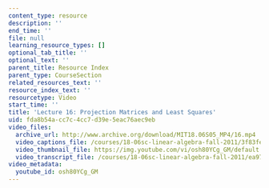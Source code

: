 ```yaml
---
content_type: resource
description: ''
end_time: ''
file: null
learning_resource_types: []
optional_tab_title: ''
optional_text: ''
parent_title: Resource Index
parent_type: CourseSection
related_resources_text: ''
resource_index_text: ''
resourcetype: Video
start_time: ''
title: 'Lecture 16: Projection Matrices and Least Squares'
uid: fda8b54a-cc7c-4cc7-d39e-5eac76aec9eb
video_files:
  archive_url: http://www.archive.org/download/MIT18.06S05_MP4/16.mp4
  video_captions_file: /courses/18-06sc-linear-algebra-fall-2011/3f83fefe55035ab28e1073cc4ae4e5dc_osh80YCg_GM.vtt
  video_thumbnail_file: https://img.youtube.com/vi/osh80YCg_GM/default.jpg
  video_transcript_file: /courses/18-06sc-linear-algebra-fall-2011/ea9714a92a64d7937b3cccacb931ca63_osh80YCg_GM.pdf
video_metadata:
  youtube_id: osh80YCg_GM
---
```

